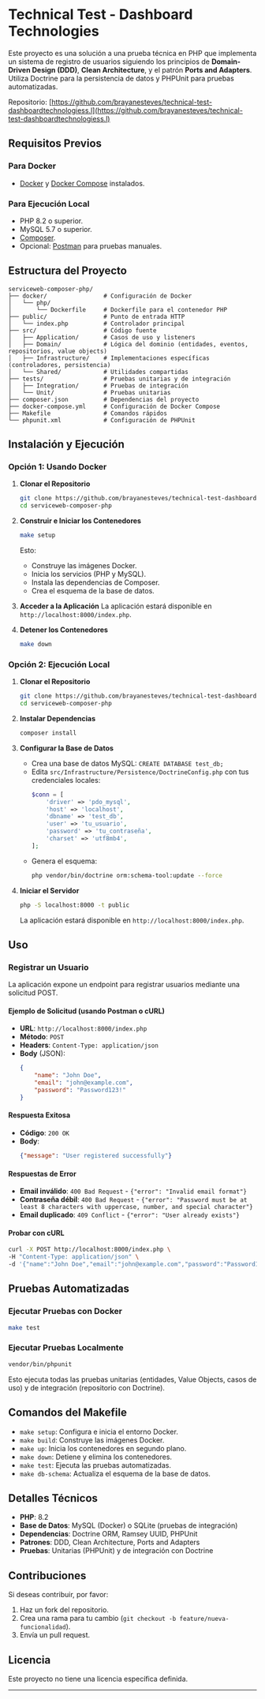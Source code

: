 # Technical Test - Dashboard Technologies

Este proyecto es una solución a una prueba técnica en PHP que implementa un sistema de registro de usuarios siguiendo los principios de **Domain-Driven Design (DDD)**, **Clean Architecture**, y el patrón **Ports and Adapters**. Utiliza Doctrine para la persistencia de datos y PHPUnit para pruebas automatizadas.

Repositorio: [https://github.com/brayanesteves/technical-test-dashboardtechnologiess.l](https://github.com/brayanesteves/technical-test-dashboardtechnologiess.l)

## Requisitos Previos

### Para Docker
- [Docker](https://www.docker.com/get-started) y [Docker Compose](https://docs.docker.com/compose/install/) instalados.

### Para Ejecución Local
- PHP 8.2 o superior.
- MySQL 5.7 o superior.
- [Composer](https://getcomposer.org/download/).
- Opcional: [Postman](https://www.postman.com/downloads/) para pruebas manuales.

## Estructura del Proyecto

```
serviceweb-composer-php/
├── docker/                # Configuración de Docker
│   └── php/
│       └── Dockerfile     # Dockerfile para el contenedor PHP
├── public/                # Punto de entrada HTTP
│   └── index.php          # Controlador principal
├── src/                   # Código fuente
│   ├── Application/       # Casos de uso y listeners
│   ├── Domain/            # Lógica del dominio (entidades, eventos, repositorios, value objects)
│   ├── Infrastructure/    # Implementaciones específicas (controladores, persistencia)
│   └── Shared/            # Utilidades compartidas
├── tests/                 # Pruebas unitarias y de integración
│   ├── Integration/       # Pruebas de integración
│   └── Unit/              # Pruebas unitarias
├── composer.json          # Dependencias del proyecto
├── docker-compose.yml     # Configuración de Docker Compose
├── Makefile               # Comandos rápidos
└── phpunit.xml            # Configuración de PHPUnit
```

## Instalación y Ejecución

### Opción 1: Usando Docker

1. **Clonar el Repositorio**
   ```bash
   git clone https://github.com/brayanesteves/technical-test-dashboardtechnologiess.l.git
   cd serviceweb-composer-php
   ```

2. **Construir e Iniciar los Contenedores**
   ```bash
   make setup
   ```
   Esto:
   - Construye las imágenes Docker.
   - Inicia los servicios (PHP y MySQL).
   - Instala las dependencias de Composer.
   - Crea el esquema de la base de datos.

3. **Acceder a la Aplicación**
   La aplicación estará disponible en `http://localhost:8000/index.php`.

4. **Detener los Contenedores**
   ```bash
   make down
   ```

### Opción 2: Ejecución Local

1. **Clonar el Repositorio**
   ```bash
   git clone https://github.com/brayanesteves/technical-test-dashboardtechnologiess.l.git
   cd serviceweb-composer-php
   ```

2. **Instalar Dependencias**
   ```bash
   composer install
   ```

3. **Configurar la Base de Datos**
   - Crea una base de datos MySQL: `CREATE DATABASE test_db;`
   - Edita `src/Infrastructure/Persistence/DoctrineConfig.php` con tus credenciales locales:
     ```php
     $conn = [
         'driver' => 'pdo_mysql',
         'host' => 'localhost',
         'dbname' => 'test_db',
         'user' => 'tu_usuario',
         'password' => 'tu_contraseña',
         'charset' => 'utf8mb4',
     ];
     ```
   - Genera el esquema:
     ```bash
     php vendor/bin/doctrine orm:schema-tool:update --force
     ```

4. **Iniciar el Servidor**
   ```bash
   php -S localhost:8000 -t public
   ```
   La aplicación estará disponible en `http://localhost:8000/index.php`.

## Uso

### Registrar un Usuario
La aplicación expone un endpoint para registrar usuarios mediante una solicitud POST.

#### Ejemplo de Solicitud (usando Postman o cURL)
- **URL**: `http://localhost:8000/index.php`
- **Método**: `POST`
- **Headers**: `Content-Type: application/json`
- **Body** (JSON):
  ```json
  {
      "name": "John Doe",
      "email": "john@example.com",
      "password": "Password123!"
  }
  ```

#### Respuesta Exitosa
- **Código**: `200 OK`
- **Body**:
  ```json
  {"message": "User registered successfully"}
  ```

#### Respuestas de Error
- **Email inválido**: `400 Bad Request` - `{"error": "Invalid email format"}`
- **Contraseña débil**: `400 Bad Request` - `{"error": "Password must be at least 8 characters with uppercase, number, and special character"}`
- **Email duplicado**: `409 Conflict` - `{"error": "User already exists"}`

#### Probar con cURL
```bash
curl -X POST http://localhost:8000/index.php \
-H "Content-Type: application/json" \
-d '{"name":"John Doe","email":"john@example.com","password":"Password123!"}'
```

## Pruebas Automatizadas

### Ejecutar Pruebas con Docker
```bash
make test
```

### Ejecutar Pruebas Localmente
```bash
vendor/bin/phpunit
```

Esto ejecuta todas las pruebas unitarias (entidades, Value Objects, casos de uso) y de integración (repositorio con Doctrine).

## Comandos del Makefile

- `make setup`: Configura e inicia el entorno Docker.
- `make build`: Construye las imágenes Docker.
- `make up`: Inicia los contenedores en segundo plano.
- `make down`: Detiene y elimina los contenedores.
- `make test`: Ejecuta las pruebas automatizadas.
- `make db-schema`: Actualiza el esquema de la base de datos.

## Detalles Técnicos

- **PHP**: 8.2
- **Base de Datos**: MySQL (Docker) o SQLite (pruebas de integración)
- **Dependencias**: Doctrine ORM, Ramsey UUID, PHPUnit
- **Patrones**: DDD, Clean Architecture, Ports and Adapters
- **Pruebas**: Unitarias (PHPUnit) y de integración con Doctrine

## Contribuciones

Si deseas contribuir, por favor:
1. Haz un fork del repositorio.
2. Crea una rama para tu cambio (`git checkout -b feature/nueva-funcionalidad`).
3. Envía un pull request.

## Licencia

Este proyecto no tiene una licencia específica definida.

---